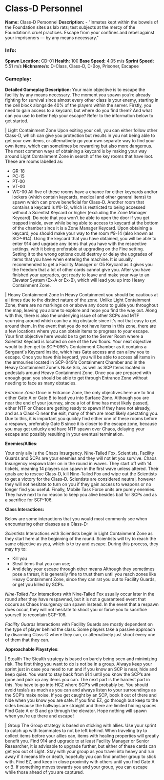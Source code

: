 # Class-D Personnel

**Name:** Class-D Personnel
**Description:** - "Inmates kept within the bowels of the Foundation sites as lab rats; test subjects at the mercy of the Foundation’s cruel practices. Escape from your confines and rebel against your imprisoners — by any means necessary."

### Info:

**Spawn Location:** CD-01
**Health:** 100
**Base Speed:** 4.05 m/s
**Sprint Speed:** 5.51 m/s 
**Nickname/s:** D-Class, Class-D, D-Boy, Prisoner, Escapee

### Gameplay:

**Detailed Gameplay Description:**
Your main objective is to escape the facility by any means necessary. The moment you spawn you’re already fighting for survival since almost every other class is your enemy, starting in the cell block alongside 40% of the players within the server.
Firstly, you need to gain access to a keycard, but where do you find them? And what can you use to better help your escape?
Refer to the information below to get started.

| Light Containment Zone
Upon exiting your cell, you can either follow other Class-D, which can give you protection but results in you not being able to get your own items, or alternatively go your own separate way to find your own items, which can sometimes be rewarding but also more dangerous.
The most common ways of obtaining a keycard is by making your way around Light Containment Zone in search of the key rooms that have loot. These are rooms labelled as:
- GR-18
- PC-15
- PT-00
- VT-00
- WC-00
All five of these rooms have a chance for either keycards and/or lockers (which contain keycards, medical and other general items) to spawn which can prove beneficial for Class-D. Another room that contains a keycard is #0-12, which is restricted to being accessed without a Scientist Keycard or higher (excluding the Zone Manager Keycard). Do note that you won't be able to open the door if you get trapped inside, even while being able to access to keycard at the bottom of the chamber since it is a Zone Manager Keycard.
Upon obtaining a keycard, you should make your way to the room #9-14 (also known as SCP-914). Using the keycard that you have obtained, you will be able to enter 914 and upgrade any items that you have with the respective settings, with it being preferable at upgrading on the Fine setting. Setting it to the wrong options could destroy or delay the upgrades of items that you have when entering the machine.
It is usually recommended to get a Facility Manager or O5 Keycard as it gives you the freedom that a lot of other cards cannot give you. After you have finished your upgrades, get ready to leave and make your way to an Elevator System (Ex-A or Ex-B), which will lead you up into Heavy Containment Zone.

| Heavy Containment Zone
In Heavy Containment you should be cautious at all times due to the distinct nature of the zone. Unlike Light Containment Zone, there are no markings on or above any doors to guide you throughout the map, leaving you alone to explore and hope you find the way out.
Along with this, there is also the underlying issue of other SCPs and MTF scurrying around which can be a big obstacle since it's not that easy to get around them.
In the event that you do not have items in this zone, there are a few locations where you can obtain items to progress to your escape.
Your first objective here would be to get to the Server Room where a Scientist Keycard is located on one of the two floors. Your next objective would to then get to SCP-096's Containment Chamber as it contains a Sergeant's Keycard inside, which has Gate access and can allow you to escape. Once you have this keycard, you will be able to access all items in the armouries located in SCP-049's Containment Chamber and in the Heavy Containment Zone's Nuke Silo, as well as SCP Items located in pedestals around Heavy Containment Zone.
Once you are prepared with enough gear, you should be able to get through Entrance Zone without needing to face as many obstacles.

*Entrance Zone*
Once in Entrance Zone, the only objectives here are to find either Gate A or Gate B to lead you into Surface Zone. Although you are near the end of your journey, since a lot of time has most likely passed, either NTF or Chaos are getting ready to spawn if they have not already, and as a Class-D near the exit, many of them are most likely spectating you.
Due to this, it is important you quickly find either one of these rooms before a respawn, preferably Gate B since it is closer to the escape zone, because you may get unlucky and have NTF spawn over Chaos, delaying your escape and possibly resulting in your eventual termination.

**Enemies/Allies:**

Your only ally is the Chaos Insurgency. Nine-Tailed Fox, Scientists, Facility Guards and SCPs are your enemies and they will not let you survive.
Chaos Insurgency respawn later on in the round in waves. They start off with 14 tickets, meaning 14 players can spawn in the first wave unless altered. Their goals are to rescue Class-D, kill Nine-Tailed Fox and wipe out the Scientists to get a victory for the Class-D.
Scientists are considered neutral, however they will not hesitate to turn on you if they gain access to weapons or no longer find you useful.
Finally, Mobile Task Force units are purely enemies. They have next to no reason to keep you alive besides bait for SCPs and as a sacrifice for SCP-106.

**Class Interactions:**

Below are some interactions that you would most commonly see when encountering other classes as a Class-D:

*Scientists*
Interactions with Scientists begin in Light Containment Zone as they start here at the beginning of the round. Scientists will try to reach the same objective as you, which is to try and escape. During this process, they may try to:
- Kill you
- Steal items that you can use;
- And delay your escape through other means
Although they sometimes pose a threat, it is generally fine to trust them until you reach zones like Heavy Containment Zone, since they can rat you out to Facility Guards, or get you killed by SCPs.

*Nine-Tailed Fox*
Interactions with Nine-Tailed Fox usually occur later in the round after they have respawned, but it is not a guaranteed event that occurs as Chaos Insurgency can spawn instead.
In the event that a respawn does occur, they will not hesitate to shoot you or force you to sacrifice yourself to recontain SCP-106.

*Facility Guards*
Interactions with Facility Guards are mostly dependent on the type of player behind the class. Some players take a passive approach by disarming Class-D where they can, or alternatively just shoot every one of them that they can.

**Approachable Playstyles:**

| Stealth
The Stealth strategy is based on barely being seen and minimizing risk. The first thing you want to do is not be in a group. Always keep your sprint just in case you need to run and if you know an SCP is near, hide and keep quiet. You want to stay back from 914 until you know the SCP’s are gone and pick up any items you can. The next part is the hardest part in this. You have to go into HCZ where SCP’s will probably be. You should avoid tesla’s as much as you can and always listen to your surroundings as the SCP’s make noise. If you get caught by an SCP, book it out of there and hide when you know you are safe. If you find EZ, go through but keep to the sides because the hallways are straight and there are limited hiding spaces. Find Gate A or B and go through the elevator. Hope nothing will spawn when you’re up there and escape!

| Group
The Group strategy is based on sticking with allies. Use your sprint to catch up with teammates to not be left behind. When traveling try to collect items before your allies can, items with healing properties will greatly benefit you. Find 914 and upgrade to at least Facility Manager or Senior Researcher, it is advisable to upgrade further, but either of these cards can get you out of Light. Stay with your group as you travel into heavy and run away if it means life or death, hopefully you can find another group to stick with. Find EZ, and keep in close proximity with others until you find Gate A or B. If something moves towards you and your group, you can escape while those ahead of you are captured.